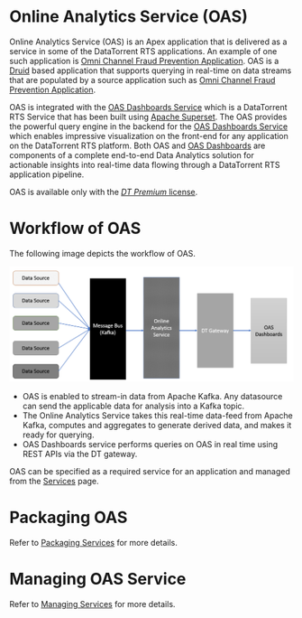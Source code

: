 # Online Analytics Service (OAS)

Online Analytics Service (OAS) is an Apex application that is delivered as a service in some of the DataTorrent RTS applications. An example of one such application is [Omni Channel Fraud Prevention Application](omni_channel_fraud_app.md).  OAS is a [Druid](http://druid.io/) based application that supports querying in real-time on data streams that are populated by a source application such as [Omni Channel Fraud Prevention Application](omni_channel_fraud_app.md).

OAS is integrated with the [OAS Dashboards Service](oas_dashboards.md) which is a DataTorrent RTS Service that has been built using [Apache Superset](https://superset.incubator.apache.org/). The OAS provides the powerful query engine in the backend for the [OAS Dashboards Service](oas_dashboards.md) which enables impressive visualization on the front-end for any application on the DataTorrent RTS platform. Both OAS and [OAS Dashboards](oas_dashboard.md) are components of a complete end-to-end Data Analytics solution for actionable insights into real-time data flowing through a DataTorrent RTS application pipeline.

OAS is available only with the [_DT Premium_ license](Licensing.md).

# Workflow of OAS

The following image depicts the workflow of OAS.

![](images/Workflow.png)

- OAS is enabled to stream-in data from Apache Kafka. Any datasource can send the applicable data for analysis into a Kafka topic.
- The Online Analytics Service takes this real-time data-feed from Apache Kafka, computes and aggregates to generate derived data, and makes it ready for querying.
- OAS Dashboards service performs queries on OAS in real time using REST APIs via the DT gateway.

OAS can be specified as a required service for an application and managed from the [Services](services.md) page.

# Packaging OAS

Refer to [Packaging Services](services.md) for more details.

# Managing OAS Service

Refer to [Managing Services](services.md) for more details.
